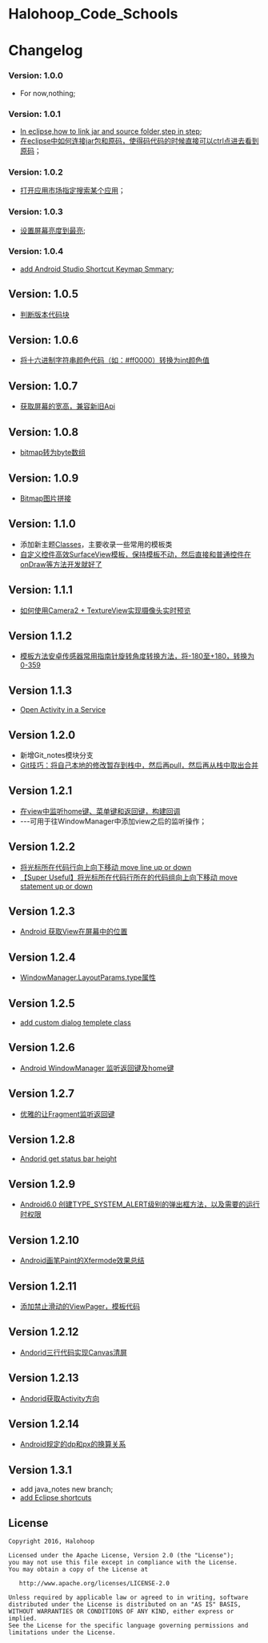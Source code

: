 # Halohoop_Code_Schools

# Changelog

### Version: 1.0.0

  * For now,nothing;

### Version: 1.0.1

  * [In eclipse,how to link jar and source folder,step in step](https://github.com/halohoop/Halohoop_Code_Schools/blob/android_notes/Android/Android_Notes/how%20to%20link%20jar%20and%20source%20folder%2Cstep%20by%20step.md#in-eclipsehow-to-link-jar-and-source-folderstep-in-step);
  * [在eclipse中如何连接jar包和原码，使得码代码的时候直接可以ctrl点进去看到原码](https://github.com/halohoop/Halohoop_Code_Schools/blob/android_notes/Android/Android_Notes/how%20to%20link%20jar%20and%20source%20folder%2Cstep%20by%20step.md#in-eclipsehow-to-link-jar-and-source-folderstep-in-step)；

### Version: 1.0.2

  * [打开应用市场指定搜索某个应用](https://github.com/halohoop/Halohoop_Code_Schools/blob/android_templete_solutions/Android/android_templete_solutions/Methods.md#%E6%89%93%E5%BC%80%E5%BA%94%E7%94%A8%E5%B8%82%E5%9C%BA%E6%8C%87%E5%AE%9A%E6%90%9C%E7%B4%A2%E6%9F%90%E4%B8%AA%E5%BA%94%E7%94%A8)；

### Version: 1.0.3

  * [设置屏幕亮度到最亮](https://github.com/halohoop/Halohoop_Code_Schools/blob/android_templete_solutions/Android/android_templete_solutions/Methods.md#002%E8%AE%BE%E7%BD%AE%E5%B1%8F%E5%B9%95%E4%BA%AE%E5%BA%A6%E5%88%B0%E6%9C%80%E4%BA%AE);

### Version: 1.0.4

  * [add Android Studio Shortcut Keymap Smmary](https://github.com/halohoop/Halohoop_Code_Schools/blob/android_notes/Android/Android_Notes/Android_Studio_Shortcut_Keymap_Smmary.md#%E5%BF%AB%E6%8D%B7%E9%94%AE%E6%80%BB%E7%BB%93);

## Version: 1.0.5

  * [判断版本代码块](https://github.com/halohoop/Halohoop_Code_Schools/blob/android_templete_solutions/Android/android_templete_solutions/Methods_Code_Pieces.md#003%E5%88%A4%E6%96%AD%E7%89%88%E6%9C%AC%E4%BB%A3%E7%A0%81%E5%9D%97)

## Version: 1.0.6

  * [将十六进制字符串颜色代码（如：#ff0000）转换为int颜色值](https://github.com/halohoop/Halohoop_Code_Schools/blob/android_templete_solutions/Android/android_templete_solutions/Methods_Code_Pieces.md#004%E5%B0%86%E5%8D%81%E5%85%AD%E8%BF%9B%E5%88%B6%E5%AD%97%E7%AC%A6%E4%B8%B2%E9%A2%9C%E8%89%B2%E4%BB%A3%E7%A0%81%E5%A6%82ff0000%E8%BD%AC%E6%8D%A2%E4%B8%BAint%E9%A2%9C%E8%89%B2%E5%80%BC)

## Version: 1.0.7

  * [获取屏幕的宽高，兼容新旧Api](https://github.com/halohoop/Halohoop_Code_Schools/blob/android_templete_solutions/Android/android_templete_solutions/Methods_Code_Pieces.md#005%E8%8E%B7%E5%8F%96%E5%B1%8F%E5%B9%95%E7%9A%84%E5%AE%BD%E9%AB%98%E5%85%BC%E5%AE%B9%E6%96%B0%E6%97%A7api)

## Version: 1.0.8

  * [bitmap转为byte数组](https://github.com/halohoop/Halohoop_Code_Schools/blob/android_templete_solutions/Android/android_templete_solutions/Methods_Code_Pieces.md#006bitmap%E8%BD%AC%E4%B8%BAbyte%E6%95%B0%E7%BB%84)

## Version: 1.0.9
  * [Bitmap图片拼接](https://github.com/halohoop/Halohoop_Code_Schools/blob/android_templete_solutions/Android/android_templete_solutions/Methods_Code_Pieces.md#007bitmap%E5%9B%BE%E7%89%87%E6%8B%BC%E6%8E%A5)

## Version: 1.1.0
  * 添加新主题[Classes](https://github.com/halohoop/Halohoop_Code_Schools/blob/android_templete_solutions/Android/android_templete_solutions/Class.md)，主要收录一些常用的模板类
  * [自定义控件高效SurfaceView模板，保持模板不动，然后直接和普通控件在onDraw等方法开发就好了](https://github.com/halohoop/Halohoop_Code_Schools/blob/android_templete_solutions/Android/android_templete_solutions/Class.md#001%E8%87%AA%E5%AE%9A%E4%B9%89%E6%8E%A7%E4%BB%B6%E9%AB%98%E6%95%88surfaceview%E6%A8%A1%E6%9D%BF%E4%BF%9D%E6%8C%81%E6%A8%A1%E6%9D%BF%E4%B8%8D%E5%8A%A8%E7%84%B6%E5%90%8E%E7%9B%B4%E6%8E%A5%E5%92%8C%E6%99%AE%E9%80%9A%E6%8E%A7%E4%BB%B6%E5%9C%A8ondraw%E7%AD%89%E6%96%B9%E6%B3%95%E5%BC%80%E5%8F%91%E5%B0%B1%E5%A5%BD%E4%BA%86)

## Version: 1.1.1
  * [如何使用Camera2 + TextureView实现摄像头实时预览](https://github.com/halohoop/Halohoop_Code_Schools/blob/android_templete_solutions/Android/Android_Notes/how%20to%20use%20New%20Camera2%20with%20TextureView.md#how-to-use-new-camera2-with-textureview)

## Version 1.1.2
  * [模板方法安卓传感器常用指南针旋转角度转换方法，将-180至+180，转换为0-359](https://github.com/halohoop/Halohoop_Code_Schools/blob/android_templete_solutions/Android/android_templete_solutions/Methods.md#%E6%A8%A1%E6%9D%BF%E6%96%B9%E6%B3%95%E5%AE%89%E5%8D%93%E4%BC%A0%E6%84%9F%E5%99%A8%E5%B8%B8%E7%94%A8%E6%8C%87%E5%8D%97%E9%92%88%E6%97%8B%E8%BD%AC%E8%A7%92%E5%BA%A6%E8%BD%AC%E6%8D%A2%E6%96%B9%E6%B3%95%E5%B0%86-180%E8%87%B3180%E8%BD%AC%E6%8D%A2%E4%B8%BA0-359)

## Version 1.1.3
  * [Open Activity in a Service](https://github.com/halohoop/Halohoop_Code_Schools/blob/android_templete_solutions/Android/android_templete_solutions/Methods_Code_Pieces.md#008open-activity-in-a-service)

## Version 1.2.0
  * 新增Git_notes模块分支
  * [Git技巧：将自己本地的修改暂存到栈中，然后再pull，然后再从栈中取出合并](https://github.com/halohoop/Halohoop_Code_Schools/blob/git_notes/Git/Git_Notes/Git_Notes.md#%E6%8A%80%E5%B7%A7%E5%B0%86%E8%87%AA%E5%B7%B1%E6%9C%AC%E5%9C%B0%E7%9A%84%E4%BF%AE%E6%94%B9%E6%9A%82%E5%AD%98%E5%88%B0%E6%A0%88%E4%B8%AD%E7%84%B6%E5%90%8E%E5%86%8Dpull%E7%84%B6%E5%90%8E%E5%86%8D%E4%BB%8E%E6%A0%88%E4%B8%AD%E5%8F%96%E5%87%BA%E5%90%88%E5%B9%B6)

## Version 1.2.1
  * [在view中监听home键、菜单键和返回键，构建回调](https://github.com/halohoop/Halohoop_Code_Schools/blob/android_templete_solutions/Android/android_templete_solutions/Methods_Code_Pieces.md#009%E5%9C%A8view%E4%B8%AD%E7%9B%91%E5%90%AChome%E9%94%AE%E8%8F%9C%E5%8D%95%E9%94%AE%E5%92%8C%E8%BF%94%E5%9B%9E%E9%94%AE%E6%9E%84%E5%BB%BA%E5%9B%9E%E8%B0%83)
  * ---可用于往WindowManager中添加view之后的监听操作；

## Version 1.2.2
  * [将光标所在代码行向上向下移动 move line up or down](https://github.com/halohoop/Halohoop_Code_Schools/blob/android_notes/Android/Android_Notes/Android_Studio_Shortcut_Keymap_Smmary.md#002%E5%B0%86%E5%85%89%E6%A0%87%E6%89%80%E5%9C%A8%E4%BB%A3%E7%A0%81%E8%A1%8C%E5%90%91%E4%B8%8A%E5%90%91%E4%B8%8B%E7%A7%BB%E5%8A%A8-move-line-up-or-down)
  * [【Super Useful】将光标所在代码行所在的代码组向上向下移动 move statement up or down](https://github.com/halohoop/Halohoop_Code_Schools/blob/android_notes/Android/Android_Notes/Android_Studio_Shortcut_Keymap_Smmary.md#003super-useful%E5%B0%86%E5%85%89%E6%A0%87%E6%89%80%E5%9C%A8%E4%BB%A3%E7%A0%81%E8%A1%8C%E6%89%80%E5%9C%A8%E7%9A%84%E4%BB%A3%E7%A0%81%E7%BB%84%E5%90%91%E4%B8%8A%E5%90%91%E4%B8%8B%E7%A7%BB%E5%8A%A8-move-statement-up-or-down)

## Version 1.2.3
  * [Android 获取View在屏幕中的位置](https://github.com/halohoop/Halohoop_Code_Schools/blob/android_templete_solutions/Android/android_templete_solutions/Methods_Code_Pieces.md#010android-%E8%8E%B7%E5%8F%96view%E5%9C%A8%E5%B1%8F%E5%B9%95%E4%B8%AD%E7%9A%84%E4%BD%8D%E7%BD%AE)

## Version 1.2.4
  * [WindowManager.LayoutParams.type属性](https://github.com/halohoop/Halohoop_Code_Schools/commit/5a7dffe69add56c11c8bc18b8a89e5ed652128b6)

## Version 1.2.5
  * [add custom dialog templete class](https://github.com/halohoop/Halohoop_Code_Schools/blob/android_templete_solutions/Android/android_templete_solutions/Class.md#002%E8%87%AA%E5%AE%9A%E4%B9%89%E6%8E%A7%E4%BB%B6%E5%AF%B9%E8%AF%9D%E6%A1%86)

## Version 1.2.6
  * [Android WindowManager 监听返回键及home键](https://github.com/halohoop/Halohoop_Code_Schools/blob/android_notes/Android/Android_Notes/Android%20WindowManager%20%E7%9B%91%E5%90%AC%E8%BF%94%E5%9B%9E%E9%94%AE%E5%8F%8Ahome%E9%94%AE.md#android-windowmanager-%E7%9B%91%E5%90%AC%E8%BF%94%E5%9B%9E%E9%94%AE%E5%8F%8Ahome%E9%94%AE)

## Version 1.2.7
  * [优雅的让Fragment监听返回键](https://github.com/halohoop/Halohoop_Code_Schools/blob/android_notes/Android/Android_Notes/%E4%BC%98%E9%9B%85%E7%9A%84%E8%AE%A9Fragment%E7%9B%91%E5%90%AC%E8%BF%94%E5%9B%9E%E9%94%AE.md#%E4%BC%98%E9%9B%85%E7%9A%84%E8%AE%A9fragment%E7%9B%91%E5%90%AC%E8%BF%94%E5%9B%9E%E9%94%AE)

## Version 1.2.8
  * [Andorid get status bar height](https://github.com/halohoop/Halohoop_Code_Schools/blob/android_notes/Android/Android_Notes/Andorid%E8%8E%B7%E5%8F%96%E7%8A%B6%E6%80%81%E6%A0%8F%E9%AB%98%E5%BA%A6.md#andorid%E8%8E%B7%E5%8F%96%E7%8A%B6%E6%80%81%E6%A0%8F%E9%AB%98%E5%BA%A6)

## Version 1.2.9
  * [Android6.0 创建TYPE_SYSTEM_ALERT级别的弹出框方法，以及需要的运行时权限](https://github.com/halohoop/Halohoop_Code_Schools/blob/android_notes/Android/Android_Notes/Android6.0%20%E5%88%9B%E5%BB%BASYSTEM%E7%BA%A7%E5%88%AB%E7%9A%84%E5%BC%B9%E5%87%BA%E6%A1%86%E6%96%B9%E6%B3%95.md#android60-%E5%88%9B%E5%BB%BAsystem%E7%BA%A7%E5%88%AB%E7%9A%84%E5%BC%B9%E5%87%BA%E6%A1%86%E6%96%B9%E6%B3%95%E4%BB%A5%E5%8F%8A%E9%9C%80%E8%A6%81%E7%9A%84%E8%BF%90%E8%A1%8C%E6%97%B6%E6%9D%83%E9%99%90)

## Version 1.2.10
  * [Android画笔Paint的Xfermode效果总结](https://github.com/halohoop/Halohoop_Code_Schools/blob/android_notes/Android/Android_Notes/Android%E7%94%BB%E7%AC%94Paint%E7%9A%84Xfermode%E6%95%88%E6%9E%9C%E6%80%BB%E7%BB%93.md#android%E7%94%BB%E7%AC%94paint%E7%9A%84xfermode%E6%95%88%E6%9E%9C%E6%80%BB%E7%BB%93)

## Version 1.2.11
  * [添加禁止滑动的ViewPager，模板代码](https://github.com/halohoop/Halohoop_Code_Schools/blob/android_templete_solutions/Android/android_templete_solutions/Class.md#003%E7%A6%81%E6%AD%A2%E6%BB%91%E5%8A%A8%E7%9A%84viewpager)

## Version 1.2.12
  * [Andorid三行代码实现Canvas清屏](https://github.com/halohoop/Halohoop_Code_Schools/blob/android_notes/Android/Android_Notes/Andorid%E4%B8%89%E8%A1%8C%E4%BB%A3%E7%A0%81%E5%AE%9E%E7%8E%B0Canvas%E6%B8%85%E5%B1%8F.md#andorid%E4%B8%89%E8%A1%8C%E4%BB%A3%E7%A0%81%E5%AE%9E%E7%8E%B0canvas%E6%B8%85%E5%B1%8F)

## Version 1.2.13
  * [Andorid获取Activity方向](https://github.com/halohoop/Halohoop_Code_Schools/blob/android_notes/Android/Android_Notes/Andorid%E8%8E%B7%E5%8F%96Activity%E6%96%B9%E5%90%91.md#andorid%E8%8E%B7%E5%8F%96activity%E6%96%B9%E5%90%91)

## Version 1.2.14
  * [Android规定的dp和px的换算关系](https://github.com/halohoop/Halohoop_Code_Schools/blob/android_notes/Android/Android_Notes/Android%E8%A7%84%E5%AE%9A%E7%9A%84dp%E5%92%8Cpx%E7%9A%84%E6%8D%A2%E7%AE%97%E5%85%B3%E7%B3%BB.md#android%E8%A7%84%E5%AE%9A%E7%9A%84dp%E5%92%8Cpx%E7%9A%84%E6%8D%A2%E7%AE%97%E5%85%B3%E7%B3%BB)

## Version 1.3.1
  * add java_notes new branch;
  * [add Eclipse shortcuts](https://github.com/halohoop/Halohoop_Code_Schools/blob/java_notes/Java/Java_Notes/eclipse_shortcuts.md#eclipse-shortcuts)

## License

    Copyright 2016, Halohoop

    Licensed under the Apache License, Version 2.0 (the "License");
    you may not use this file except in compliance with the License.
    You may obtain a copy of the License at

       http://www.apache.org/licenses/LICENSE-2.0

    Unless required by applicable law or agreed to in writing, software
    distributed under the License is distributed on an "AS IS" BASIS,
    WITHOUT WARRANTIES OR CONDITIONS OF ANY KIND, either express or implied.
    See the License for the specific language governing permissions and
    limitations under the License.
